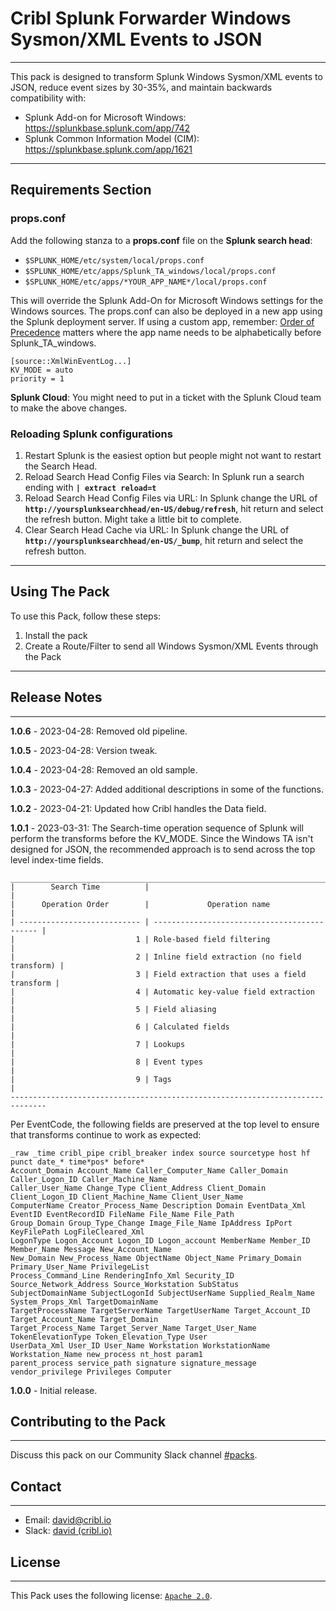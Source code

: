 # **Cribl Splunk Forwarder Windows Sysmon/XML Events to JSON**
----

This pack is designed to transform Splunk Windows Sysmon/XML events to JSON, reduce event sizes by 30-35%, and maintain backwards compatibility with:

* Splunk Add-on for Microsoft Windows: https://splunkbase.splunk.com/app/742
* Splunk Common Information Model (CIM): https://splunkbase.splunk.com/app/1621

---
## **Requirements Section**

### **props.conf**

Add the following stanza to a **props.conf** file on the **Splunk search head**:

* `$SPLUNK_HOME/etc/system/local/props.conf`
* `$SPLUNK_HOME/etc/apps/Splunk_TA_windows/local/props.conf`
* `$SPLUNK_HOME/etc/apps/*YOUR_APP_NAME*/local/props.conf`

This will override the Splunk Add-On for Microsoft Windows settings for the Windows sources.  The props.conf can also be deployed in a new app using the Splunk deployment server.  If using a custom app, remember: [Order of Precedence](https://docs.splunk.com/Documentation/Splunk/9.0.4/Admin/Wheretofindtheconfigurationfiles) matters where the app name needs to be alphabetically before Splunk_TA_windows.

```
[source::XmlWinEventLog...]
KV_MODE = auto
priority = 1
```

**Splunk Cloud**:  You might need to put in a ticket with the Splunk Cloud team to make the above changes.


### **Reloading Splunk configurations**
1. Restart Splunk is the easiest option but people might not want to restart the Search Head.
1. Reload Search Head Config Files via Search: In Splunk run a search ending with **`| extract reload=t`**
1. Reload Search Head Config Files via URL: In Splunk change the URL of **`http://yoursplunksearchhead/en-US/debug/refresh`**, hit return and select the refresh button. Might take a little bit to complete.
1. Clear Search Head Cache via URL: In Splunk change the URL of **`http://yoursplunksearchhead/en-US/_bump`**, hit return and select the refresh button.

---
## **Using The Pack**
To use this Pack, follow these steps:

1. Install the pack
2. Create a Route/Filter to send all Windows Sysmon/XML Events through the Pack

---
## **Release Notes**
---
**1.0.6** - 2023-04-28: Removed old pipeline.

**1.0.5** - 2023-04-28: Version tweak.

**1.0.4** - 2023-04-28: Removed an old sample.

**1.0.3** - 2023-04-27: Added additional descriptions in some of the functions.

**1.0.2** - 2023-04-21: Updated how Cribl handles the Data field.

**1.0.1** - 2023-03-31: The Search-time operation sequence of Splunk will perform the transforms before the KV_MODE.  Since the Windows TA isn't designed for JSON, the recommended approach is to send across the top level index-time fields.

```
______________________________________________________________________________
|        Search Time          |                                              |
|      Operation Order        |             Operation name                   |            
| --------------------------- | -------------------------------------------- |
|                           1 | Role-based field filtering                   |
|                           2 | Inline field extraction (no field transform) |
|                           3 | Field extraction that uses a field transform |
|                           4 | Automatic key-value field extraction         |
|                           5 | Field aliasing                               |
|                           6 | Calculated fields                            |
|                           7 | Lookups                                      |
|                           8 | Event types                                  |
|                           9 | Tags                                         |
------------------------------------------------------------------------------
```
Per EventCode, the following fields are preserved at the top level to ensure that transforms continue to work as expected:
```
_raw _time cribl_pipe cribl_breaker index source sourcetype host hf punct date_* time*pos* before*
Account_Domain Account_Name Caller_Computer_Name Caller_Domain Caller_Logon_ID Caller_Machine_Name
Caller_User_Name Change_Type Client_Address Client_Domain Client_Logon_ID Client_Machine_Name Client_User_Name
ComputerName Creator_Process_Name Description Domain EventData_Xml EventID EventRecordID FileName File_Name File_Path
Group_Domain Group_Type_Change Image_File_Name IpAddress IpPort KeyFilePath LogFileCleared_Xml
LogonType Logon_Account Logon_ID Logon_account MemberName Member_ID Member_Name Message New_Account_Name
New_Domain New_Process_Name ObjectName Object_Name Primary_Domain Primary_User_Name PrivilegeList
Process_Command_Line RenderingInfo_Xml Security_ID Source_Network_Address Source_Workstation SubStatus
SubjectDomainName SubjectLogonId SubjectUserName Supplied_Realm_Name System_Props_Xml TargetDomainName
TargetProcessName TargetServerName TargetUserName Target_Account_ID Target_Account_Name Target_Domain
Target_Process_Name Target_Server_Name Target_User_Name TokenElevationType Token_Elevation_Type User
UserData_Xml User_ID User_Name Workstation WorkstationName Workstation_Name new_process nt_host param1
parent_process service_path signature signature_message vendor_privilege Privileges Computer
```

**1.0.0** - Initial release.

## **Contributing to the Pack**
---
Discuss this pack on our Community Slack channel [#packs](https://cribl-community.slack.com/archives/C021UP7ETM3).

## **Contact**
---
* Email: <david@cribl.io>
* Slack: [david (cribl.io)](https://cribl-community.slack.com/team/U01C35EMQ01)

## **License**
---
This Pack uses the following license: [`Apache 2.0`](https://github.com/criblio/appscope/blob/master/LICENSE).
